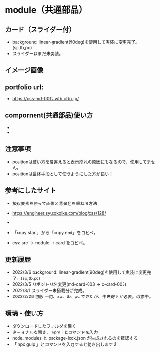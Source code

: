 # module（共通部品）

## カード（スライダー付）

- background: linear-gradient(90deg)を使用して実装に変更完了。(sp,tb,pc)
- スライダーはまだ未実装。

## イメージ画像

## portfolio url:

- https://css-md-0012.wtb.cfbx.jp/

## compornent(共通部品)使い方

-
-

## 注意事項

- positionは使い方を間違えると表示崩れの原因にもなるので、使用してません。
- positionは最終手段として使うようにした方が良い！

## 参考にしたサイト

- 擬似要素を使って画像と背景色を重ねる方法
- https://engineer.syutokoike.com/blog/css/128/
-

- 「copy start」から「copy end」をコピペ。
- css: src -> module -> card をコピペ。

## 更新履歴

- 2022/3/6 background: linear-gradient(90deg)を使用して実装に変更完了。(sp,tb,pc)
- 2022/3/5 リポジトリ名変更(md-card-003 -> c-card-003)
- 2022/3/1 スライダー未搭載分が完成。
- 2022/2/28 初版 一応、sp、tb、pc できたが、中央寄せが必要。改修中。

## 環境・使い方

- ダウンロードしたフォルダを開く
- ターミナルを開き、 npm i とコマンドを入力
- node_modules と package-lock.json が生成されるのを確認する
- 「 npx gulp 」とコマンドを入力すると動き出します
  å
